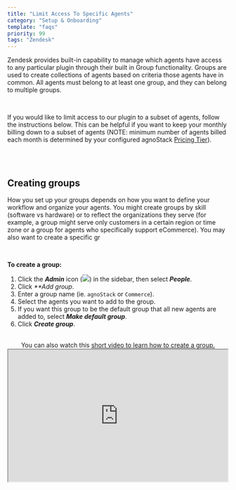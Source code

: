 ```yaml
---
title: "Limit Access To Specific Agents"
category: "Setup & Onboarding"
template: "faqs"
priority: 99
tags: "Zendesk"
---
```


Zendesk provides built-in capability to manage which agents have access to any particular plugin through their built in Group functionality. Groups are used to create collections of agents based on criteria those agents have in common. All agents must belong to at least one group, and they can belong to multiple groups.

<br />

If you would like to limit access to our plugin to a subset of agents, follow the instructions below. This can be helpful if you want to keep your monthly billing down to a subset of agents (NOTE: minimum number of agents billed each month is determined by your configured agnoStack [Pricing Tier](/pricing)).

<br />
<br />

## Creating groups

How you set up your groups depends on how you want to define your workflow and organize your agents. You might create groups by skill (software vs hardware) or to reflect the organizations they serve (for example, a group might serve only customers in a certain region or time zone or a group for agents who specifically support eCommerce). You may also want to create a specific gr

<br />

**To create a group:**

1. Click the _**Admin**_ icon (<img src="/images/zendesk-settings-icon.png" data-canonical-src="/images/zendesk-settings-icon.png" />) in the sidebar, then select _**People**_.
1. Click _**Add group_.
1. Enter a group name (ie. `agnoStack` or `Commerce`).
1. Select the agents you want to add to the group.
1. If you want this group to be the default group that all new agents are added to, select _**Make default group**_.
1. Click _**Create group**_.

<br />

<center>
  You can also watch this <a href="https://fast.wistia.net/embed/iframe/1i7g26zf9t?popover=true" target="_blank">short video to learn how to create a group.</a>
  <br />
  <iframe src="https://fast.wistia.net/embed/iframe/1i7g26zf9t?popover=true" width="500" height="300" />
</center>

<br />
<br />

## Adding Agents to Groups

After you have an agent user created, you can add them to either pre-existing groups or assign them to new groups. For information on how to create a new agent, see <a href="https://support.zendesk.com/hc/en-us/articles/203661986-Adding-end-users-agents-and-administrators#topic_h43_2k2_yg" target="_blank">Adding end-users, agents, and administrators.</a>
<br />

<br />
Agents are added or removed from groups via the groups editor, accessed from their profile page.
<br />

<br />
**Adding specific agents to a group:**

1. On an agent's profile page, click the _**Groups**_ field.
1. Select the group you want to add the agent to. A default group will automatically be assigned. See <a href="https://support.zendesk.com/hc/en-us/articles/203661966-Creating-managing-and-using-groups#topic_mq1_h13_dt" target="_blank">Changing the default group </a> for information on how to change an agent's default group.
1. Click _**Close**_.

<br />

**Adding agents to a new group:**

1. On an agent's profile page, click the _**Groups**_ field.
1. Hover over _**Create a new group**_.
1. Type your new group name.
1. Click the add icon next to the new group name.
1. Your new group will be created with the agent added.

<br />
<br />

## Restricting agnoStack to a specific group

<div class="columns">
  <div class="full">
  After you have added the specific agents you want to a particular group, you can then go into your agnoStack plugin settings and limit access to that particular Group.

  <br />
  <br />

  <b>To configure enabled group:</b>
  <ol>
    <li>Click the _**Admin**_ icon (<img src="/images/zendesk-settings-icon.png" data-canonical-src="/images/zendesk-settings-icon.png" />) in the sidebar, then select _**Apps**_ > _**Manage**_.</li>
    <li>Click on the agnoStack plugin to go to the built-in configuration page.</li>
    <li>Enable the checkbox next to _**Enable group restrictions?**_.</li>
    <li>Select the group that you configured above from the list of available groups.</li>
    <li>Click _**Update**_ to save your new group restrictions for the plugin.</li>
  </ol>
  <br />
  Once you've enabled restrictions for a specific Group(s)/Role(s) for the plugin, please be sure to log in as a user with that specific group access and ensure the plugin is available in the Apps sidebar (as well as login with an account that is not part of the restricted group and ensure the app is not showing up).
  <br />
  <br />
  If you run into any trouble or need additional assistance, please contact us any time at <a href="mailto:support@agnostack.com">support@agnostack.com</a>.
  </div>
  <div class="third right">
    <img class="border" width="100%" src="/images/zendesk-plugin-group-admin.png" data-canonical-src="/images/zendesk-plugin-group-admin.png" />
  </div>
</div>
